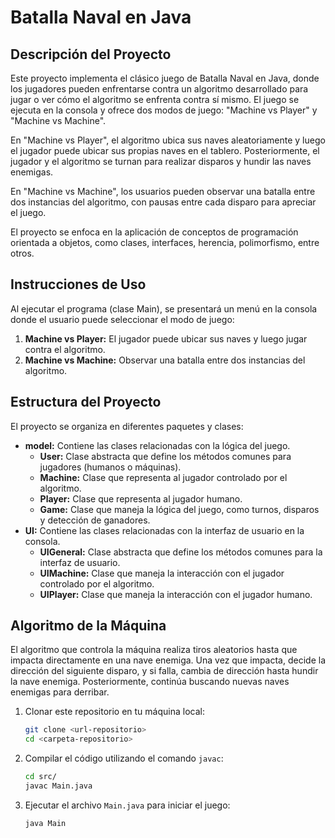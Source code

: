 # Batalla Naval en Java

## Descripción del Proyecto
Este proyecto implementa el clásico juego de Batalla Naval en Java, donde los jugadores pueden enfrentarse contra un algoritmo desarrollado para jugar o ver cómo el algoritmo se enfrenta contra sí mismo. El juego se ejecuta en la consola y ofrece dos modos de juego: "Machine vs Player" y "Machine vs Machine".

En "Machine vs Player", el algoritmo ubica sus naves aleatoriamente y luego el jugador puede ubicar sus propias naves en el tablero. Posteriormente, el jugador y el algoritmo se turnan para realizar disparos y hundir las naves enemigas.

En "Machine vs Machine", los usuarios pueden observar una batalla entre dos instancias del algoritmo, con pausas entre cada disparo para apreciar el juego.

El proyecto se enfoca en la aplicación de conceptos de programación orientada a objetos, como clases, interfaces, herencia, polimorfismo, entre otros.

## Instrucciones de Uso
Al ejecutar el programa (clase Main), se presentará un menú en la consola donde el usuario puede seleccionar el modo de juego:

1. **Machine vs Player:** El jugador puede ubicar sus naves y luego jugar contra el algoritmo.
2. **Machine vs Machine:** Observar una batalla entre dos instancias del algoritmo.
## Estructura del Proyecto
El proyecto se organiza en diferentes paquetes y clases:

* **model:** Contiene las clases relacionadas con la lógica del juego.
  * **User:** Clase abstracta que define los métodos comunes para jugadores (humanos o máquinas).
  * **Machine:** Clase que representa al jugador controlado por el algoritmo.
  * **Player:** Clase que representa al jugador humano.
  * **Game:** Clase que maneja la lógica del juego, como turnos, disparos y detección de ganadores.
* **UI:** Contiene las clases relacionadas con la interfaz de usuario en la consola.
  * **UIGeneral:** Clase abstracta que define los métodos comunes para la interfaz de usuario.
  * **UIMachine:** Clase que maneja la interacción con el jugador controlado por el algoritmo.
  * **UIPlayer:** Clase que maneja la interacción con el jugador humano.
## Algoritmo de la Máquina
El algoritmo que controla la máquina realiza tiros aleatorios hasta que impacta directamente en una nave enemiga. Una vez que impacta, decide la dirección del siguiente disparo, y si falla, cambia de dirección hasta hundir la nave enemiga. Posteriormente, continúa buscando nuevas naves enemigas para derribar.

1. Clonar este repositorio en tu máquina local:
   ```bash
   git clone <url-repositorio>
   cd <carpeta-repositorio>
   ```

2. Compilar el código utilizando el comando `javac`:
   ```bash
   cd src/
   javac Main.java
   ```

3. Ejecutar el archivo `Main.java` para iniciar el juego:
   ```bash
   java Main
   ```
